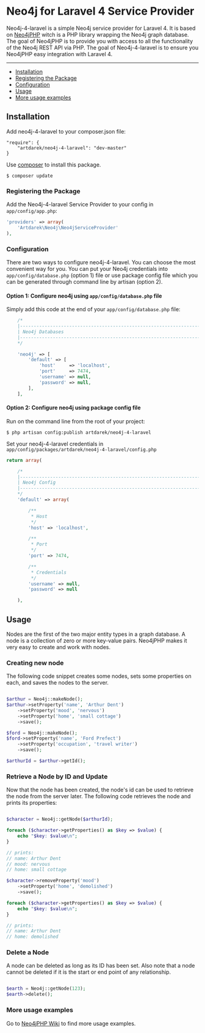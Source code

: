 # Neo4j for Laravel 4 Service Provider

Neo4j-4-laravel is a simple Neo4j service provider for Laravel 4. It is based on [Neo4jPHP](https://github.com/jadell/neo4jphp) 
witch is a PHP library wrapping the Neo4j graph database. The goal of Neo4jPHP is to provide you with access to all the functionality 
of the Neo4j REST API via PHP. The goal of Neo4j-4-laravel is to ensure you Neo4jPHP easy integration with Laravel 4.

---

- [Installation](#installation)
- [Registering the Package](#registering-the-package)
- [Configuration](#Configuration)
- [Usage](#usage)
- [More usage examples](#more-usage-examples)

## Installation

Add neo4j-4-laravel to your composer.json file:

```
"require": {
	"artdarek/neo4j-4-laravel": "dev-master"
}
```

Use [composer](http://getcomposer.org) to install this package.

```
$ composer update
```

### Registering the Package

Add the Neo4j-4-laravel Service Provider to your config in ``app/config/app.php``:

```php
'providers' => array(
	'Artdarek\Neo4j\Neo4jServiceProvider'
),
```

### Configuration

There are two ways to configure neo4j-4-laravel. You can choose the most convenient way for you. You can put your Neo4j credentials into ``app/config/database.php`` (option 1) file or use package config file which you can be generated through command line by artisan (option 2).

#### Option 1: Configure neo4j using ``app/config/database.php`` file 

Simply add this code at the end of your ``app/config/database.php`` file:

```php
	/*
	|--------------------------------------------------------------------------
	| Neo4j Databases
	|--------------------------------------------------------------------------
	*/

	'neo4j' => [
		'default' => [
			'host'     => 'localhost',
			'port'     => 7474,
			'username' => null,
			'password' => null,
		],
	],

```
#### Option 2: Configure neo4j using package config file

Run on the command line from the root of your project:

```
$ php artisan config:publish artdarek/neo4j-4-laravel
```

Set your neo4j-4-laravel credentials in ``app/config/packages/artdarek/neo4j-4-laravel/config.php``

```php
return array( 

	/*
	|--------------------------------------------------------------------------
	| Neo4j Config
	|--------------------------------------------------------------------------
	*/
	'default' => array(

		/**
		 * Host
		 */
		'host' => 'localhost',

		/**
		 * Port
		 */	
		'port' => 7474, 

		/**
		 * Credentials
		 */
		'username' => null,
		'password' => null 

	),
```

## Usage

Nodes are the first of the two major entity types in a graph database. 
A node is a collection of zero or more key-value pairs. 
Neo4jPHP makes it very easy to create and work with nodes.

### Creating new node

The following code snippet creates some nodes, sets some properties on each, and saves the nodes to the server. 

```php

$arthur = Neo4j::makeNode();
$arthur->setProperty('name', 'Arthur Dent')
    ->setProperty('mood', 'nervous')
    ->setProperty('home', 'small cottage')
    ->save();

$ford = Neo4j::makeNode();
$ford->setProperty('name', 'Ford Prefect')
    ->setProperty('occupation', 'travel writer')
    ->save();

$arthurId = $arthur->getId();

```

### Retrieve a Node by ID and Update

Now that the node has been created, the node's id can be used to retrieve the node from the server later.
The following code retrieves the node and prints its properties:

```php

$character = Neo4j::getNode($arthurId);

foreach ($character->getProperties() as $key => $value) {
    echo "$key: $value\n";
}

// prints:
// name: Arthur Dent
// mood: nervous
// home: small cottage

$character->removeProperty('mood')
    ->setProperty('home', 'demolished')
    ->save();

foreach ($character->getProperties() as $key => $value) {
    echo "$key: $value\n";
}

// prints:
// name: Arthur Dent
// home: demolished

```

### Delete a Node

A node can be deleted as long as its ID has been set. 
Also note that a node cannot be deleted if it is the start or end point of any relationship.

```php

$earth = Neo4j::getNode(123);
$earth->delete();

```

### More usage examples

Go to [Neo4jPHP Wiki](https://github.com/jadell/neo4jphp/wiki) to find more usage examples.
